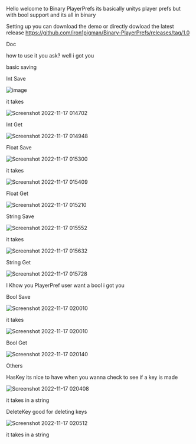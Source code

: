 Hello welcome to Binary PlayerPrefs its basically 
unitys player prefs but with bool support and its all in binary

Setting up
you can download the demo or directly dowload the latest release 
https://github.com/iron1pigman/Binary-PlayerPrefs/releases/tag/1.0


Doc 

how to use it you ask?
well i got you

basic saving

Int Save 



![image](https://user-images.githubusercontent.com/72534223/202375743-4913e246-c807-49e4-a588-16a00223b970.png)

it takes 

![Screenshot 2022-11-17 014702](https://user-images.githubusercontent.com/72534223/202376061-a73b0ec1-0966-4a49-9308-06001f8d853a.png)

Int Get


![Screenshot 2022-11-17 014948](https://user-images.githubusercontent.com/72534223/202376557-108baa5c-f8c0-4a80-a888-bc498d283128.png)


Float Save 



![Screenshot 2022-11-17 015300](https://user-images.githubusercontent.com/72534223/202377173-8a698679-1872-444b-9d8e-f41646778b37.png)


it takes 

![Screenshot 2022-11-17 015409](https://user-images.githubusercontent.com/72534223/202377419-4f124f5f-b22d-4fb0-be06-c30346cfb119.png)


Float Get


![Screenshot 2022-11-17 015210](https://user-images.githubusercontent.com/72534223/202377006-f1551861-ad8f-4637-b043-9582a8304963.png)


String Save 



![Screenshot 2022-11-17 015552](https://user-images.githubusercontent.com/72534223/202377714-fb7b3425-234d-4b01-83aa-4e18aa55ab89.png)


it takes 

![Screenshot 2022-11-17 015632](https://user-images.githubusercontent.com/72534223/202377830-77e4a9c8-93cb-4e6b-8fa0-c447ccd5bd71.png)


String Get


![Screenshot 2022-11-17 015728](https://user-images.githubusercontent.com/72534223/202377972-97a41d71-896a-4b2a-a062-f5492ba2bcb3.png)

I Khow you PlayerPref user want a bool i got you

Bool Save 



![Screenshot 2022-11-17 020010](https://user-images.githubusercontent.com/72534223/202378374-1be6c165-9d53-4dcf-80f9-c7898128beff.png)


it takes 

![Screenshot 2022-11-17 020010](https://user-images.githubusercontent.com/72534223/202378512-8f74ef88-4699-4a61-ae68-b7b9d32065d8.png)


Bool Get


![Screenshot 2022-11-17 020140](https://user-images.githubusercontent.com/72534223/202378622-c663df7b-1093-408b-9815-857114920ffc.png)


Others

HasKey its nice to have when you wanna check to see if a key is made



![Screenshot 2022-11-17 020408](https://user-images.githubusercontent.com/72534223/202379036-c86ad25d-42fe-4528-9dae-ba45db5d2f02.png)

it takes in a string


DeleteKey good for deleting keys


![Screenshot 2022-11-17 020512](https://user-images.githubusercontent.com/72534223/202379235-865f72d2-535e-4fec-b44b-535ced827c13.png)


it takes in a string

